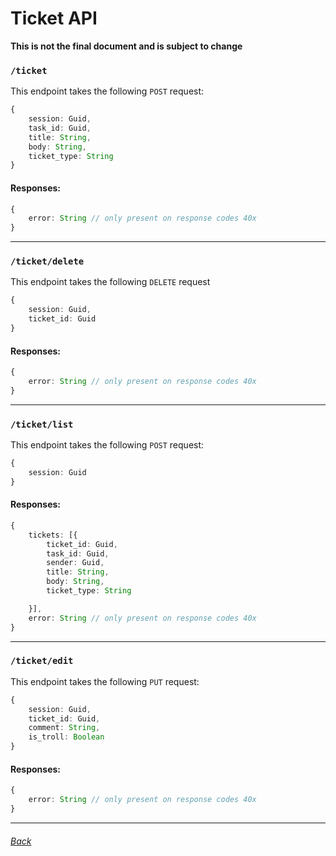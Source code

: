 # Ticket API

**This is not the final document and is subject to change**

### `/ticket`
This endpoint takes the following  `POST` request:
```ts
{
    session: Guid,
    task_id: Guid,
    title: String,
    body: String,
    ticket_type: String
}
```

#### Responses:

```ts
{
    error: String // only present on response codes 40x
}
```

---
### `/ticket/delete`
This endpoint takes the following `DELETE` request

```ts
{
    session: Guid,
    ticket_id: Guid
}
```

#### Responses:

```ts
{
    error: String // only present on response codes 40x
}
```

---
### `/ticket/list`

This endpoint takes the following  `POST` request:

```ts
{
    session: Guid
}
```
#### Responses:

```ts
{
    tickets: [{
        ticket_id: Guid,
        task_id: Guid,
        sender: Guid,
        title: String,
        body: String,
        ticket_type: String

    }],
    error: String // only present on response codes 40x
}
```

---

### `/ticket/edit`

This endpoint takes the following `PUT` request:

```ts
{
    session: Guid,
    ticket_id: Guid,
    comment: String,
    is_troll: Boolean
}
```

#### Responses:

```ts
{
    error: String // only present on response codes 40x
}
```

---

###### [Back](../README.md)